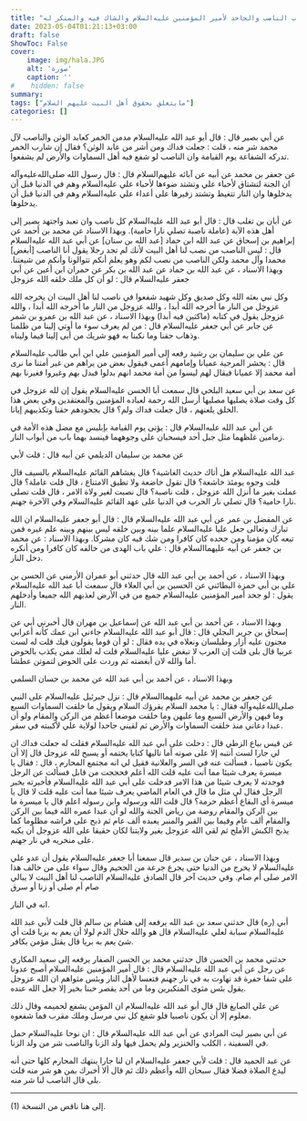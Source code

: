 ```yaml
---
title: "عقاب الناصب والجاحد لأمير المؤمنين عليه‌السلام والشاك فيه والمنكر له"
date: 2023-05-04T01:21:13+03:00
draft: false
ShowToc: False
cover:
    image: img/hala.JPG
    alt: 'صورة'
    caption: ''
#    hidden: false
summary: 
tags: ["مايتعلق بحقوق أهل البيت عليهم السلام"]
categories: []
---
```

عن
أبي بصير قال : قال أبو عبد الله عليه‌السلام مدمن الخمر كعابد الوثن والناصب
لآل محمد شر منه ، قلت : جعلت فداك ومن أشر من عابد الوثن؟ فقال إن
شارب الخمر تدركه الشفاعة يوم القيامة وان الناصب لو شفع فيه
أهل السماوات والأرض لم يشفعوا.

عن
جعفر بن محمد عن أبيه عن آبائه عليهم‌السلام قال : قال رسول الله صلى‌الله‌عليه‌وآله
ان الجنة لتشتاق لأحباء علي وتشتد ضوءها لأحباء علي عليه‌السلام وهم في الدنيا
قبل أن يدخلوها وان النار تتغيظ وتشتد زفيرها على أعداء علي عليه‌السلام وهم
في الدنيا قبل أن يدخلوها.

عن أبان بن تغلب قال : قال أبو عبد الله عليه‌السلام كل
ناصب وان تعبد واجتهد يصير إلى أهل هذه الآية (عاملة ناصبة تصلي
نارا حامية).
وبهذا الاسناد عن محمد بن أحمد عن إبراهيم بن إسحاق عن عبد الله
ابن حماد [عبد الله بن سنان] عن أبي عبد الله عليه‌السلام قال : ليس الناصب من
نصب لنا أهل البيت لأنك لم تجد رجلا يقول أنا الناصب [أبغض]
محمدا وآل محمد ولكن الناصب من نصب لكم وهو يعلم أنكم تتوالونا
وأنكم من شيعتنا.
وبهذا الاسناد ، عن عبد الله بن حماد عن عبد الله بن بكر عن حمران
ابن أعين عن أبي جعفر عليه‌السلام قال : لو أن كل ملك خلقه الله عزوجل
 
وكل نبي بعثه الله وكل صديق وكل شهيد شفعوا في ناصب لنا أهل البيت
ان يخرجه الله عزوجل من النار ما أخرجه الله أبدا ، والله عزوجل من النار ما أخرجه الله أبدا ، والله عزوجل يقول في كتابه (ماكثين فيه أبدا)
وبهذا الاسناد ، عن عبد الله بن عمرو بن شمر عن جابر عن أبي
جعفر عليه‌السلام قال : من لم يعرف سوء ما أوتي إلينا من ظلمنا وذهاب حقنا
وما نكبنا به فهو شريك من أبى إلينا فيما وليناه.

عن علي بن سليمان بن رشيد رفعه إلى أمير المؤمنين علي
ابن أبي طالب عليه‌السلام قال : يحشر المرجية عميانا وإمامهم أعمى فيقول
بعض من يراهم من غير أمتنا ما نرى أمة محمد إلا عميانا فيقال لهم
ليسوا من أمة محمد انهم بدلوا فبدل بهم وغيروا فغيرنا بهم

عن سعد بن أبي سعيد البلخي قال سمعت أبا الحسن عليه‌السلام
يقول إن لله عزوجل في كل وقت صلاة يصليها مصليها أرسل الله رحمة
لعباده المؤمنين والمعتقدين وفي بعض هذا الخلق يلعنهم ، قال جعلت فداك
ولم؟ قال بجحودهم حقنا وتكذيبهم إيانا.

عن أبي
عبد الله عليه‌السلام قال : يؤتى يوم القيامة بإبليس مع مضل هذه الأمة في
زمامين غلظهما مثل جبل أحد فيسحبان على وجوههما فينسد بهما باب من
أبواب النار.

عن محمد بن سليمان الديلمي عن أبيه قال : قلت لأبي
 
عبد الله عليه‌السلام هل أتاك حديث الغاشية؟ قال يغشاهم القائم عليه‌السلام بالسيف
قال قلت وجوه يومئذ خاشعة؟ قال تقول خاضعة ولا تطيق الامتناع ، قال قلت عاملة؟ قال عملت بغير ما أنزل الله عزوجل ، قلت ناصبة؟
قال نصبت لغير ولاة الامر ، قال قلت تصلى نارا حامية؟ قال تصلي نار
الحرب في الدنيا على عهد القائم عليه‌السلام وفي الآخرة جهنم.

عن المفضل بن عمر عن أبي عبد الله عليه‌السلام قال : قال أبو جعفر عليه‌السلام
ان الله تبارك وتعالى جعل عليا عليه‌السلام علما بينه وبين خلقه ليس بينهم
وبينه علم غيره فمن تبعه كان مؤمنا ومن جحده كان كافرا ومن شك فيه
كان مشركا.
وبهذا الاسناد : عن محمد بن جعفر عن أبيه عليهما‌السلام قال : علي باب الهدى من خالفه كان كافرا ومن أنكره دخل النار.

وبهذا الاسناد ، عن أحمد بن أبي عبد الله قال حدثني أبو عمران
الأرمني عن الحسن بن علي بن أبي حمزة البطائني عن الحسين بن أبي
العلاء قال سمعت أبا عبد الله عليه‌السلام يقول : لو جحد أمير المؤمنين عليه‌السلام
جميع من في الأرض لعذبهم الله جميعا وأدخلهم النار.

وبهذا الاسناد ، عن أحمد بن أبي عبد الله عن إسماعيل بن مهران
قال أخبرني أبي عن إسحاق بن جرير البجلي قال : قال أبو عبد الله عليه‌السلام
جاءني ابن عمك كأنه أعرابي مجنون عليه أزار وطيلسان ونعلاه في يده
فقال : لو أن قوما يقولون فيك قلت له لست عربيا قال بلى قلت إن
العرب لا تبغض عليا عليه‌السلام قلت له لعلك ممن يكذب بالحوض أما والله لان
أبغضته ثم وردت على الحوض لتموتن عطشا.

وبهذا الاسناد ، عن أحمد بن أبي عبد الله عن محمد بن حسان السلمي
 
عن جعفر بن محمد عن أبيه عليهما‌السلام قال : نزل جبرئيل عليه‌السلام على
النبي صلى‌الله‌عليه‌وآله فقال : يا محمد السلام يقرؤك السلام ويقول ما خلقت السماوات
السبع وما فيهن والأرض السبع وما عليهن وما خلقت موضعا أعظم من
الركن والمقام ولو أن عبدا دعاني منذ خلقت السماوات والأرض ثم
لقيني جاحدا لولاية علي لأكببته في سقر.

عن قيس
بياع الزطي قال : دخلت على أبي عبد الله عليه‌السلام فقلت له جعلت فداك
ان لي جارا لست أنتبه إلا على صوته أما تاليها كتابا يختمه أو يسبح
لله عزوجل قال إلا أن يكون ناصبيا ، فسألت عنه في السر والعلانية
فقيل لي انه مجتمع المحارم ، قال : فقال يا ميسرة يعرف شيئا مما أنت
عليه قلت الله أعلم فحججت من قابل فسألت عن الرجل فوجدته لا يعرف
شيئا من هذا الامر فدخلت على أبي عبد الله عليه‌السلام فأخبرته بخبر الرجل
فقال لي مثل ما قال في العام الماضي يعرف شيئا مما أنت عليه قلت لا قال
يا ميسرة أي البقاع أعظم حرمة؟ قال قلت الله ورسوله وابن رسوله اعلم
قال يا ميسرة ما بين الركن والمقام روضة من رياض الجنة والله لو أن عبدا
عمره الله فيما بين الركن والمقام ألف عام وفيما بين القبر والمنبر يعبده
ألف عام ثم ذبح على فراشه مظلوما كما يذبح الكبش الأملح ثم لقى
الله عزوجل بغير ولايتنا لكان حقيقا على الله عزوجل أن يكبه على منخريه
في نار جهنم.

وبهذا الاسناد ، عن حنان بن سدير قال سمعنا أبا جعفر عليه‌السلام يقول
أن عدو علي عليه‌السلام لا يخرج من الدنيا حتى يجرع جرعة من الجحيم وقال
سواء على من خالف هذا الامر صلى أم صام. وفي حديث آخر قال الصادق
عليه‌السلام الناصب لنا أهل البيت لا يبالي صام أم صلى أو زنا أو سرق
 
انه في النار.

أبي (ره) قال حدثني سعد بن عبد الله يرفعه إلى هشام بن سالم قال
قلت لأبي عبد الله عليه‌السلام سبابة لعلي عليه‌السلام قال هو والله حلال الدم لولا أن
يعم به بريا قلت أي شئ يعم به بريا قال يقتل مؤمن بكافر.

حدثني محمد بن الحسن قال حدثني محمد بن الحسن الصفار يرفعه إلى
سعيد المكاري عن رجل عن أبي عبد الله عليه‌السلام قال : قال أمير المؤمنين عليه‌السلام
أصبح عدونا على شفا حفرة قد تهاوت به في نار جهنم فتعسا لأهل النار
وبئس مثواهم ان الله عزوجل يقول بئس مثوى المتكبرين وما من أحد
يقصر حبنا بخير إلا جعل الله عنده.

عن علي الصايغ قال قال أبو عبد الله عليه‌السلام ان المؤمن يشفع
لحميمه وقال ذلك معلوم إلا أن يكون ناصبيا فلو شفع كل نبي مرسل
وملك مقرب فما شفعوه.

عن أبي بصير ليث المرادي عن أبي عبد الله عليه‌السلام قال : ان
نوحا عليه‌السلام حمل في السفينة ، الكلب والخنزير ولم يحمل فيها ولد الزنا
والناصب شر من ولد الزنا.

عن عبد الحميد قال : قلت
لأبي جعفر عليه‌السلام ان لنا جارا ينتهك المحارم كلها حتى أنه ليدع الصلاة
فضلا فقال سبحان الله وأعظم ذلك ثم قال ألا أخبرك بمن هو شر منه
قلت بلى قال الناصب لنا شر منه.
__________________
(1) إلى هنا ناقص من النسخة.
